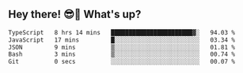 ## Hey there! 😎👋 What's up?

<!--START_SECTION:waka-->

```txt
TypeScript   8 hrs 14 mins   ███████████████████████▓░   94.03 %
JavaScript   17 mins         █░░░░░░░░░░░░░░░░░░░░░░░░   03.34 %
JSON         9 mins          ▒░░░░░░░░░░░░░░░░░░░░░░░░   01.81 %
Bash         3 mins          ▒░░░░░░░░░░░░░░░░░░░░░░░░   00.74 %
Git          0 secs          ░░░░░░░░░░░░░░░░░░░░░░░░░   00.07 %
```

<!--END_SECTION:waka-->
